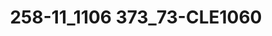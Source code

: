 ---
title: 258-11_1106 373_73-CLE1060
image: 258-11_1106 373_73-CLE1060.jpg
brand: thumbs
layout: vestito
---